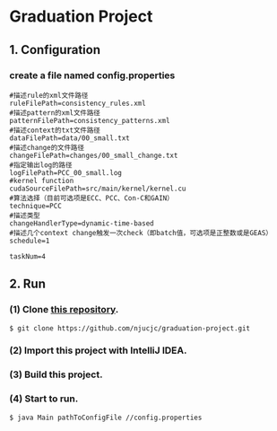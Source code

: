 # Graduation Project
## 1. Configuration
###  create a file named **config.properties**
```
#描述rule的xml文件路径
ruleFilePath=consistency_rules.xml
#描述pattern的xml文件路径
patternFilePath=consistency_patterns.xml
#描述context的txt文件路径
dataFilePath=data/00_small.txt
#描述change的文件路径
changeFilePath=changes/00_small_change.txt
#指定输出log的路径
logFilePath=PCC_00_small.log
#kernel function
cudaSourceFilePath=src/main/kernel/kernel.cu
#算法选择（目前可选项是ECC、PCC、Con-C和GAIN）
technique=PCC
#描述类型
changeHandlerType=dynamic-time-based
#描述几个context change触发一次check（即batch值，可选项是正整数或是GEAS）
schedule=1

taskNum=4
```
## 2. Run
### (1) Clone [this repository](https://github.com/njucjc/graduation-project).
```
$ git clone https://github.com/njucjc/graduation-project.git
```
### (2) Import this project with **IntelliJ IDEA**.
### (3) Build this project.
### (4) Start to run.
```
$ java Main pathToConfigFile //config.properties
```

